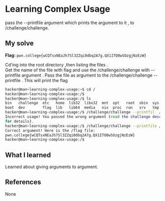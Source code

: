 # Learning Complex Usage
pass the --printfile argument which prints the argument to it , to /challenge/challenge.

## My solve
**Flag:** `pwn.college{wCQTsxNEaJh7Sl3ZZqi0dbq2A7g.QX1ITO0wSOzgjNzEzW}`

Cd'ing into the root directory ,then listing the files . <br>
Get the name of the file with flag and use the /challenge/challenge with --printfile argument . 
Pass the file as argument to the /challenge/challenge --printfile . 
This will print the flag 

```bash
hacker@man~learning-complex-usage:~$ cd /
hacker@man~learning-complex-usage:/$
hacker@man~learning-complex-usage:/$ ls
bin   challenge  etc   home  lib32  libx32  mnt  opt   root  sbin  sys  usr
boot  dev        flag  lib   lib64  media   nix  proc  run   srv   tmp  var
hacker@man~learning-complex-usage:/$ /challenge/challenge --printfil  /flag
Incorrect usage! You passed the wrong argument (read the challenge description
for details).
hacker@man~learning-complex-usage:/$ /challenge/challenge --printfile /flag
Correct argument! Here is the /flag file:
pwn.college{wCQTsxNEaJh7Sl3ZZqi0dbq2A7g.QX1ITO0wSOzgjNzEzW}
hacker@man~learning-complex-usage:/$
```

## What I learned
Learned about giving arguments to argument.



## References 
None
